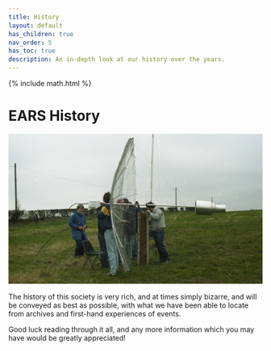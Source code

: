 ```yaml
---
title: History
layout: default
has_children: true
nav_order: 5
has_toc: true
description: An in-depth look at our history over the years.
---
```


{% include math.html %}

# EARS History

![Death Ray](media/banner.jpg)

The history of this society is very rich, and at times simply bizarre, and will be conveyed as best as possible, with what we have been able to locate from archives and first-hand experiences of events.

Good luck reading through it all, and any more information which you may have would be greatly appreciated!
